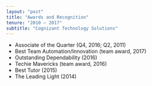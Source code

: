 ```yaml
---
layout: "post"
title: "Awards and Recognition"
tenure: "2010 – 2017"
subtitle: "Cognizant Technology Solutions"
---
```


- Associate of the Quarter (Q4, 2016; Q2, 2011)
- Best Team Automation/Innovation (team award, 2017)
- Outstanding Dependability (2016)
- Techie Mavericks (team award, 2016)
- Best Tutor (2015)
- The Leading Light (2014)
